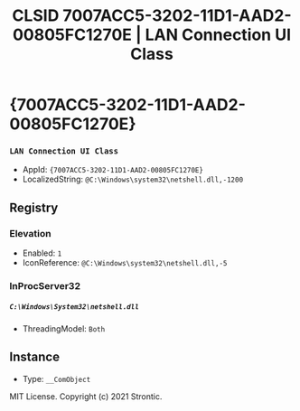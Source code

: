 ﻿---
title: "CLSID 7007ACC5-3202-11D1-AAD2-00805FC1270E | LAN Connection UI Class"
excerpt: What is COM-Object CLSID 7007ACC5-3202-11D1-AAD2-00805FC1270E?
---

# {7007ACC5-3202-11D1-AAD2-00805FC1270E}

### `LAN Connection UI Class`
* AppId: `{7007ACC5-3202-11D1-AAD2-00805FC1270E}`
* LocalizedString: `@C:\Windows\system32\netshell.dll,-1200`

## Registry


### Elevation

* Enabled: `1`
* IconReference: `@C:\Windows\system32\netshell.dll,-5`

### InProcServer32

##### `C:\Windows\System32\netshell.dll`
* ThreadingModel: `Both`

## Instance

* Type: `__ComObject`

MIT License. Copyright (c) 2021 Strontic.


